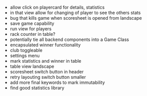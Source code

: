 - allow click on playercard for details, statistics
- in that view allow for changing of player to see the others stats
- bug that kills game when scoresheet is opened from landscape
- save game capability
- run view for players
- rack counter in table?
- potentially tie all backend components into a Game Class
- encapsulated winner functionality
- club toggleable
- settings menu
- mark statistics and winner in table 
- table view landscape
- scoresheet switch button in header
- retry layouting switch button smaller
- add more final keywords to mark immutability
- find good statistics library